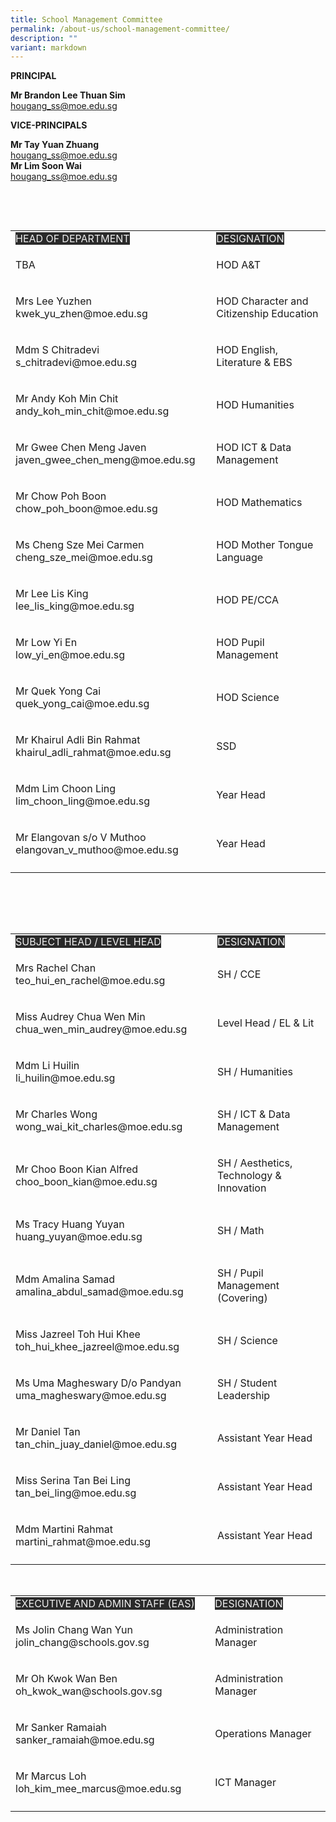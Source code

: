 ```yaml
---
title: School Management Committee
permalink: /about-us/school-management-committee/
description: ""
variant: markdown
---
```

**PRINCIPAL**

**Mr Brandon Lee Thuan Sim**   
[hougang_ss@moe.edu.sg](mailto:hougang_ss@moe.edu.sg)

**VICE-PRINCIPALS**   

**Mr Tay Yuan Zhuang**      
[hougang_ss@moe.edu.sg](mailto:hougang_ss@moe.edu.sg)  
**Mr Lim Soon Wai**  
[hougang_ss@moe.edu.sg](mailto:hougang_ss@moe.edu.sg)


<p>&nbsp;</p>
<br>
<table width="648">
<tbody>
<tr>
<td>
<span style="color:#EEE;background-color:#2A2A2A">HEAD OF DEPARTMENT</span></td>
<td class="tg-2705"><span style="color:#EEE;background-color:#2A2A2A">DESIGNATION</span>
</td>
</tr>
<tr>
<td style="width: 364.891px;">
<p>TBA</p>
</td>
<td style="width: 266.109px;">
<p>HOD A&amp;T</p>
</td>
</tr>
<tr>
<td style="width: 364.891px;">
<p>Mrs Lee Yuzhen<br> kwek_yu_zhen@moe.edu.sg</p>
</td>
<td style="width: 266.109px;">
<p>HOD Character and Citizenship Education</p>
</td>
</tr>
<tr>
<td style="width: 364.891px;">
<p>Mdm S Chitradevi<br> s_chitradevi@moe.edu.sg</p>
</td>
<td style="width: 266.109px;">
<p>HOD English, Literature &amp; EBS</p>
</td>
</tr>
<tr>
<td style="width: 364.891px;">
<p>Mr Andy Koh Min Chit<br> andy_koh_min_chit@moe.edu.sg</p>
</td>
<td style="width: 266.109px;">
<p>HOD Humanities</p>
</td>
</tr>
<tr>
<td style="width: 364.891px;">
<p>Mr Gwee Chen Meng Javen<br> javen_gwee_chen_meng@moe.edu.sg</p>
</td>
<td style="width: 266.109px;">
<p>HOD ICT &amp; Data Management</p>
</td>
</tr>
<tr>
<td style="width: 364.891px;">
<p>Mr Chow Poh Boon<br> chow_poh_boon@moe.edu.sg</p>
</td>
<td style="width: 266.109px;">
<p>HOD&nbsp;Mathematics</p>
</td>
</tr>
<tr>
<td style="width: 364.891px;">
<p>Ms Cheng Sze Mei Carmen<br> cheng_sze_mei@moe.edu.sg</p>
</td>
<td style="width: 266.109px;">
<p>HOD Mother Tongue Language</p>
</td>
</tr>
<tr>
<td style="width: 364.891px;">
<p>Mr Lee Lis King<br> lee_lis_king@moe.edu.sg</p>
</td>
<td style="width: 266.109px;">
<p>HOD PE/CCA</p>
</td>
</tr>
<tr>
<td style="width: 364.891px;">
<p>Mr Low Yi En<br> low_yi_en@moe.edu.sg</p>
</td>
<td style="width: 266.109px;">
<p>HOD Pupil Management</p>
</td>
</tr>	
<tr>
<td style="width: 364.891px;">
<p>Mr Quek Yong Cai<br> quek_yong_cai@moe.edu.sg</p>
</td>
<td style="width: 266.109px;">
<p>HOD Science</p>
</td>
</tr>
<tr>
<td style="width: 364.891px;">
<p>Mr Khairul Adli Bin Rahmat<br> khairul_adli_rahmat@moe.edu.sg</p>
</td>
<td style="width: 266.109px;">
<p>SSD</p>
</td>
</tr>
<tr>
<td style="width: 364.891px;">
<p>Mdm Lim Choon Ling<br> lim_choon_ling@moe.edu.sg</p>
</td>
<td style="width: 266.109px;">
<p>Year Head</p>
</td>
</tr>
<tr>
<td style="width: 364.891px;">
<p>Mr Elangovan s/o V Muthoo<br> elangovan_v_muthoo@moe.edu.sg</p>
</td>
<td style="width: 266.109px;">
<p>Year Head</p>
</td>
</tr>
<tr>
<td>
</td></tr></tbody>
</table>
<p>&nbsp;</p>
<br>
<br>
	
	
	
	
<table width="648">
<tbody>
<tr>
<td>
<span style="color:#EEE;background-color:#2A2A2A">SUBJECT HEAD / LEVEL HEAD</span></td>
<td class="tg-2705"><span style="color:#EEE;background-color:#2A2A2A">DESIGNATION</span>
</td>
</tr>
<tr>
<td style="width: 364.891px;">
<p>Mrs Rachel Chan<br> teo_hui_en_rachel@moe.edu.sg</p>
</td>
<td style="width: 266.109px;">
<p>SH / CCE</p>
</td>
</tr>
	<tr>
<td>
<p>Miss Audrey Chua Wen Min<br> chua_wen_min_audrey@moe.edu.sg</p>
</td>
<td>
<p>Level Head / EL &amp; Lit</p>
</td>
</tr>
<tr>
<td>
<p>Mdm Li Huilin<br> li_huilin@moe.edu.sg</p>
</td>
<td>
<p>SH / Humanities</p>
</td>
</tr>
<tr>
<td>
<p>Mr Charles Wong<br> wong_wai_kit_charles@moe.edu.sg</p>
</td>
<td>
<p>SH / ICT &amp; Data Management</p>
</td>
</tr>
<tr>
<td>
<p>Mr Choo Boon Kian Alfred<br> choo_boon_kian@moe.edu.sg</p>
</td>
<td>
<p>SH / Aesthetics, Technology &amp; Innovation</p>
</td>
</tr>
<tr>
<td>
<p>Ms Tracy Huang Yuyan<br> huang_yuyan@moe.edu.sg</p>
</td>
<td>
<p>SH / Math</p>
</td>
</tr>
<tr>
<td>
<p>Mdm Amalina Samad<br> amalina_abdul_samad@moe.edu.sg</p>
</td>
<td>
<p>SH / Pupil Management (Covering)</p>
</td>
</tr>
<tr>
<td>
<p>Miss Jazreel Toh Hui Khee<br> toh_hui_khee_jazreel@moe.edu.sg</p>
</td>
<td>
<p>SH / Science</p>
</td>
</tr>

<tr>
<td>
<p>Ms Uma Magheswary D/o Pandyan<br> uma_magheswary@moe.edu.sg</p>
</td>
<td>
<p>SH / Student Leadership</p>
</td>
</tr>
<tr>
<td>
<p>Mr Daniel Tan<br> tan_chin_juay_daniel@moe.edu.sg</p>
</td>
<td>
<p>Assistant Year Head</p>
</td>
</tr>
<tr>
<td>
<p>Miss Serina Tan Bei Ling<br> tan_bei_ling@moe.edu.sg</p>
</td>
<td>
<p>Assistant Year Head</p>
</td>
</tr>
<tr>
<td>
<p>Mdm Martini Rahmat<br> martini_rahmat@moe.edu.sg</p>
</td>
<td>
<p>Assistant Year Head</p>
</td>
</tr>
<tr>
<td>
</td></tr></tbody>
</table>	






<p>&nbsp;</p>
<table width="648">
<tbody>
<tr>
<td style="width: 364.891px;"><span style="color: #eee; background-color: #2a2a2a;">EXECUTIVE AND ADMIN STAFF (EAS)</span></td>
<td style="width: 266.109px;"><span style="color: #eee; background-color: #2a2a2a;">DESIGNATION</span>
</td>
</tr>
<tr>
<td>
<p>Ms Jolin Chang Wan Yun<br>jolin_chang@schools.gov.sg</p>
</td>
<td>
<p>Administration Manager</p>
</td>
</tr>
<tr>
<td>
<p>Mr Oh Kwok Wan Ben<br>oh_kwok_wan@schools.gov.sg</p>
</td>
<td>
<p>Administration Manager</p>
</td>
</tr>
<tr>
<td>
<p>Mr Sanker Ramaiah<br>sanker_ramaiah@moe.edu.sg</p>
</td>
<td>
<p>Operations Manager</p>
</td>
</tr>
<tr>
<td>
<p>Mr Marcus Loh<br>loh_kim_mee_marcus@moe.edu.sg</p>
</td>
<td>
<p>ICT Manager</p>
</td>
</tr>
<tr>
<td>
</td></tr></tbody>
</table>